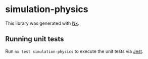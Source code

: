 # simulation-physics

This library was generated with [Nx](https://nx.dev).

## Running unit tests

Run `nx test simulation-physics` to execute the unit tests via [Jest](https://jestjs.io).
